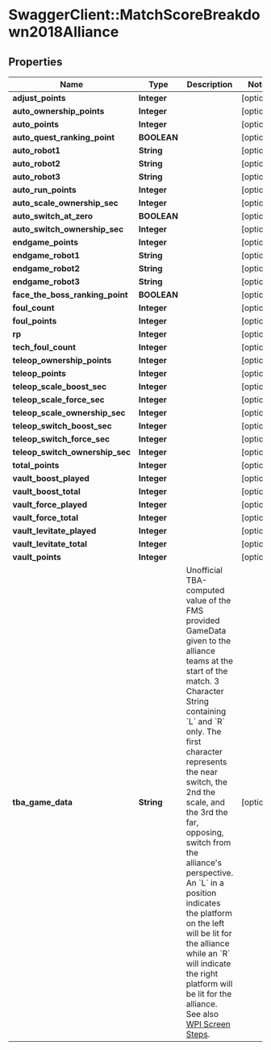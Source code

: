# SwaggerClient::MatchScoreBreakdown2018Alliance

## Properties
Name | Type | Description | Notes
------------ | ------------- | ------------- | -------------
**adjust_points** | **Integer** |  | [optional] 
**auto_ownership_points** | **Integer** |  | [optional] 
**auto_points** | **Integer** |  | [optional] 
**auto_quest_ranking_point** | **BOOLEAN** |  | [optional] 
**auto_robot1** | **String** |  | [optional] 
**auto_robot2** | **String** |  | [optional] 
**auto_robot3** | **String** |  | [optional] 
**auto_run_points** | **Integer** |  | [optional] 
**auto_scale_ownership_sec** | **Integer** |  | [optional] 
**auto_switch_at_zero** | **BOOLEAN** |  | [optional] 
**auto_switch_ownership_sec** | **Integer** |  | [optional] 
**endgame_points** | **Integer** |  | [optional] 
**endgame_robot1** | **String** |  | [optional] 
**endgame_robot2** | **String** |  | [optional] 
**endgame_robot3** | **String** |  | [optional] 
**face_the_boss_ranking_point** | **BOOLEAN** |  | [optional] 
**foul_count** | **Integer** |  | [optional] 
**foul_points** | **Integer** |  | [optional] 
**rp** | **Integer** |  | [optional] 
**tech_foul_count** | **Integer** |  | [optional] 
**teleop_ownership_points** | **Integer** |  | [optional] 
**teleop_points** | **Integer** |  | [optional] 
**teleop_scale_boost_sec** | **Integer** |  | [optional] 
**teleop_scale_force_sec** | **Integer** |  | [optional] 
**teleop_scale_ownership_sec** | **Integer** |  | [optional] 
**teleop_switch_boost_sec** | **Integer** |  | [optional] 
**teleop_switch_force_sec** | **Integer** |  | [optional] 
**teleop_switch_ownership_sec** | **Integer** |  | [optional] 
**total_points** | **Integer** |  | [optional] 
**vault_boost_played** | **Integer** |  | [optional] 
**vault_boost_total** | **Integer** |  | [optional] 
**vault_force_played** | **Integer** |  | [optional] 
**vault_force_total** | **Integer** |  | [optional] 
**vault_levitate_played** | **Integer** |  | [optional] 
**vault_levitate_total** | **Integer** |  | [optional] 
**vault_points** | **Integer** |  | [optional] 
**tba_game_data** | **String** | Unofficial TBA-computed value of the FMS provided GameData given to the alliance teams at the start of the match. 3 Character String containing &#x60;L&#x60; and &#x60;R&#x60; only. The first character represents the near switch, the 2nd the scale, and the 3rd the far, opposing, switch from the alliance&#39;s perspective. An &#x60;L&#x60; in a position indicates the platform on the left will be lit for the alliance while an &#x60;R&#x60; will indicate the right platform will be lit for the alliance. See also [WPI Screen Steps](https://wpilib.screenstepslive.com/s/currentCS/m/getting_started/l/826278-2018-game-data-details). | [optional] 


